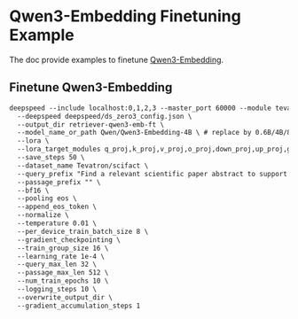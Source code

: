 # Qwen3-Embedding Finetuning Example

The doc provide examples to finetune [Qwen3-Embedding](https://qwenlm.github.io/blog/qwen3-embedding/).

## Finetune Qwen3-Embedding

```txt
deepspeed --include localhost:0,1,2,3 --master_port 60000 --module tevatron.retriever.driver.train \
  --deepspeed deepspeed/ds_zero3_config.json \
  --output_dir retriever-qwen3-emb-ft \
  --model_name_or_path Qwen/Qwen3-Embedding-4B \ # replace by 0.6B/4B/8B
  --lora \
  --lora_target_modules q_proj,k_proj,v_proj,o_proj,down_proj,up_proj,gate_proj \
  --save_steps 50 \
  --dataset_name Tevatron/scifact \
  --query_prefix "Find a relevant scientific paper abstract to support or reject the claim. Query: " \
  --passage_prefix "" \
  --bf16 \
  --pooling eos \
  --append_eos_token \
  --normalize \
  --temperature 0.01 \
  --per_device_train_batch_size 8 \
  --gradient_checkpointing \
  --train_group_size 16 \
  --learning_rate 1e-4 \
  --query_max_len 32 \
  --passage_max_len 512 \
  --num_train_epochs 10 \
  --logging_steps 10 \
  --overwrite_output_dir \
  --gradient_accumulation_steps 1
```
